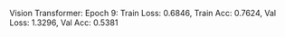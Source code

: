 Vision Transformer: Epoch 9: Train Loss: 0.6846, Train Acc: 0.7624, Val Loss: 1.3296, Val Acc: 0.5381